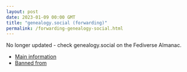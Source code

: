 ```yaml
---
layout: post
date: 2023-01-09 00:00 GMT
title: "genealogy.social (forwarding)"
permalink: /forwarding-genealogy-social.html
---
```


No longer updated - check genealogy.social on the Fediverse Almanac.

* [Main information](https://www.fediversealmanac.com/api/v1/instances/genealogy.social)
* [Banned from](https://www.fediversealmanac.com/api/v1/instances/genealogy.social/banned_from)

